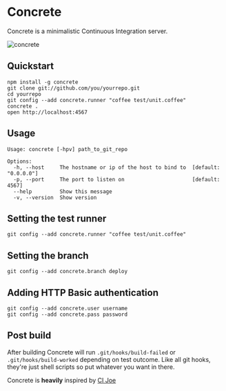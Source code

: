 # Concrete
Concrete is a minimalistic Continuous Integration server.

![concrete](http://dl.dropbox.com/u/1152970/concrete_screenshot_hi.png)

## Quickstart
    npm install -g concrete
    git clone git://github.com/you/yourrepo.git
    cd yourrepo
    git config --add concrete.runner "coffee test/unit.coffee"
    concrete .
    open http://localhost:4567

## Usage
    Usage: concrete [-hpv] path_to_git_repo

    Options:
      -h, --host     The hostname or ip of the host to bind to  [default: "0.0.0.0"]
      -p, --port     The port to listen on                      [default: 4567]
      --help         Show this message
      -v, --version  Show version

## Setting the test runner
    git config --add concrete.runner "coffee test/unit.coffee"

## Setting the branch
    git config --add concrete.branch deploy

## Adding HTTP Basic authentication
    git config --add concrete.user username
    git config --add concrete.pass password

## Post build
After building Concrete will run `.git/hooks/build-failed` or `.git/hooks/build-worked` depending on test outcome. Like all git hooks, they're just shell scripts so put whatever you want in there.


Concrete is **heavily** inspired by [CI Joe](https://github.com/defunkt/cijoe)
